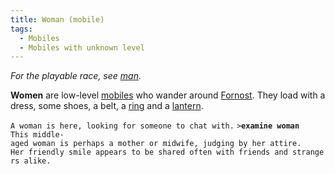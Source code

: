 ```yaml
---
title: Woman (mobile)
tags:
  - Mobiles
  - Mobiles with unknown level
---
```

*For the playable race, see [man](man "wikilink").*

**Women** are low-level [mobiles](mobile "wikilink") who wander around
[Fornost](Fornost "wikilink"). They load with a dress, some shoes, a
belt, a [ring](ring "wikilink") and a [lantern](lantern "wikilink").

`A woman is here, looking for someone to chat with.`
`>`**`examine woman`**
`This middle-aged woman is perhaps a mother or midwife, judging by her attire.`
`Her friendly smile appears to be shared often with friends and strangers alike.`
 